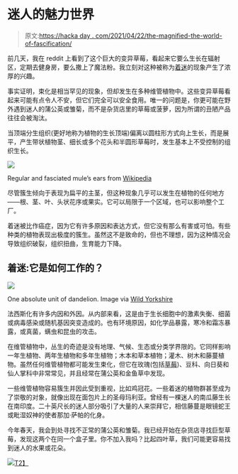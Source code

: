 # 迷人的魅力世界

> 原文:[https://hacka day . com/2021/04/22/the-magnified-the-world-of-fascification/](https://hackaday.com/2021/04/22/the-fascinating-world-of-fasciation/)

前几天，我在 reddit 上看到了这个巨大的变异草莓，看起来它要么生长在辐射区，定期去健身房，要么撒上了魔法粉。我立刻对这种被称为[着迷](https://en.wikipedia.org/wiki/Fasciation)的现象产生了浓厚的兴趣。

事实证明，束化是相当罕见的现象，但却发生在多种维管植物中。这些变异草莓看起来可能有点令人不安，但它们完全可以安全食用。唯一的问题是，你更可能在野外遇到迷人的蒲公英或雏菊，而不是杂货店里的草莓或菠萝，因为所谓的丑陋产品往往会被淘汰。

当顶端分生组织(更好地称为植物的生长顶端)偏离以圆柱形方式向上生长，而是展平，产生带状植物茎、细长或多个花头和半圆形草莓时，发生基本上不受控制的组织生长。

[![](../Images/8fc0f5a7b5c89fadb721f481f6ec8836.png)](https://hackaday.com/wp-content/uploads/2021/03/fasciated-mules-ear.jpg)

Regular and fasciated mule’s ears from [Wikipedia](https://commons.wikimedia.org/w/index.php?curid=10712071)

尽管簇生倾向于表现为扁平的主茎，但这种现象几乎可以发生在植物的任何地方——根、茎、叶、头状花序或果实。它可以局限于一个区域，也可以影响整个工厂。

着迷被比作癌症，因为它有许多原因和表达方式，但它没有那么有害或可怕。有些种类的植物表现出极度的簇生。虽然这不是致命的，但也不理想，因为这种情况会导致组织破裂，组织扭曲，生育能力下降。

## 着迷:它是如何工作的？

[![](../Images/4565c10d448ecb2cbecd8d6b85378e37.png)](https://hackaday.com/wp-content/uploads/2021/03/fasciated-dandelion.jpg)

One absolute unit of dandelion. Image via [Wild Yorkshire](http://wildyorkshire.blog/2015/05/fasciated-dandelion/)

法西斯化有许多内因和外因。从内部来看，这是由于生长细胞中的激素失衡、细菌或病毒感染或随机基因突变造成的。也有环境原因，如化学品暴露，寒冷和霜冻暴露，或真菌，螨虫和昆虫的攻击。

在维管植物中，丛生的奇迹是没有地理、气候、生态或分类学界限的。它同样影响一年生植物、两年生植物和多年生植物；木本和草本植物；灌木、树木和藤蔓植物。虽然任何维管植物都可能发生束化，但它在玫瑰(包括[草莓](https://en.wikipedia.org/wiki/Strawberry))、豆科、向日葵和仙人掌科中非常常见，并且经常在蒲公英和金鱼草中发现。

一些维管植物容易簇生并因此受到重视，比如鸡冠花。一些着迷的植物群甚至成为了崇敬的对象，就像出现在面包片上的圣母玛利亚。曾经有一棵迷人的南瓜藤生长在南印度。二十英尺长的迷人部分吸引了大量的人来崇拜它，相信藤蔓是眼镜蛇王或毗湿奴神的使者那加·萨帕的化身。

今年春天，我会到处寻找不正常的蒲公英和雏菊。我已经开始在杂货店寻找巨型草莓，发现这两个在同一个盒子里。你不加入我吗？比起四叶草，我们可能更容易找到迷人的水果或花朵。

[![](../Images/5feced01b5649ea592bba2aefd31b330.png)T2】](https://hackaday.com/wp-content/uploads/2021/03/big-strawbs.jpg)
